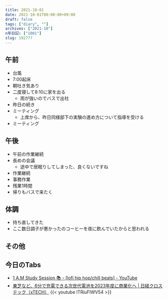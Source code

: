 ```yaml
---
title: 2021-10-01
date: 2021-10-01T00:00:00+09:00
draft: false
tags: ["diary", ""]
archives: ["2021-10"]
n年日記: ["1001"]
slug: 192777
---
```

## 午前
- 台風
- 7:00起床
- 朝吐き気あり
- 二度寝して8:10に家を出る
  - 雨が強いのでバスで出社
- 昨日の続き
- ミーティング
  - 上席から、昨日同様部下の実験の進め方について指導を受ける
- ミーティング
## 午後
- 午前の作業継続
- 長めの会議
  - 途中で居眠りしてしまった、良くないですね
- 作業継続
- 事務作業
- 残業1時間
- 帰りもバスで来たく
## 体調
- 持ち直してきた
- ここ数日調子が悪かったのコーヒーを夜に飲んでいたからと思われる
## その他
## 今日のTabs
- [1 A.M Study Session 📚 - [lofi hip hop/chill beats] - YouTube](https://www.youtube.com/watch?v=lTRiuFIWV54)
- [東芝など、6分で充電できる次世代電池を2023年度に商業化へ | 日経クロステック（xTECH）](https://xtech.nikkei.com/atcl/nxt/news/18/11280/?n_cid=nbpnxt_twbn)
{{< youtube lTRiuFIWV54 >}}
